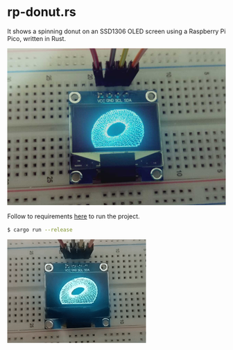 # rp-donut.rs

It shows a spinning donut on an SSD1306 OLED screen using a Raspberry Pi Pico, written in Rust.

![screen](screen.png)

Follow to requirements [here](https://github.com/rp-rs/rp2040-project-template) to run the project.

```bash
$ cargo run --release
```

![donut](donut.gif)
